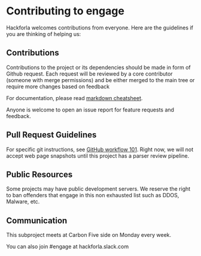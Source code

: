 

# Contributing to engage

Hackforla welcomes contributions from everyone. Here are the guidelines if you are thinking of helping us:

## Contributions

Contributions to the project or its dependencies should be made in form of Github request. Each request will be reviewed by a core contributor (someone with merge permissions) and be either merged to the main tree or require more changes based on feedback

For documentation, please read [markdown cheatsheet](https://github.com/adam-p/markdown-here/wiki/Markdown-Cheatsheet).

Anyone is welcome to open an issue report for feature requests and feedback.

## Pull Request Guidelines

For specific git instructions, see [GitHub workflow 101](https://github.com/servo/servo/wiki/Github-workflow). 
Right now, we will not accept web page snapshots until this project has a parser review pipeline.

## Public Resources

Some projects may have public development servers. We reserve the right to ban offenders that engage in this non exhausted list such as DDOS, Malware, etc.

## Communication

This subproject meets at Carbon Five side on Monday every week.

You can also join #engage at hackforla.slack.com
